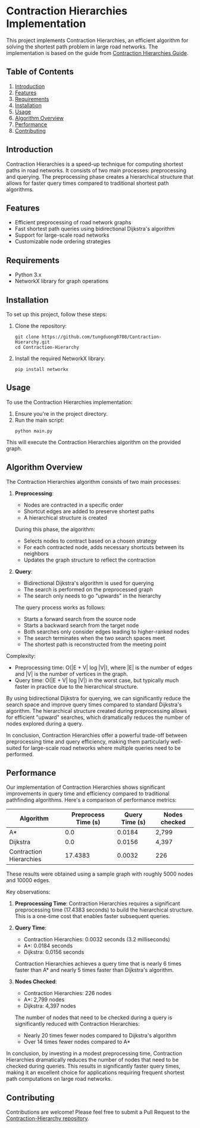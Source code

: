 # Contraction Hierarchies Implementation

This project implements Contraction Hierarchies, an efficient algorithm for solving the shortest path problem in large road networks. The implementation is based on the guide from [Contraction Hierarchies Guide](https://jlazarsfeld.github.io/ch.html).

## Table of Contents
1. [Introduction](#introduction)
2. [Features](#features)
3. [Requirements](#requirements)
4. [Installation](#installation)
5. [Usage](#usage)
6. [Algorithm Overview](#algorithm-overview)
7. [Performance](#performance)
8. [Contributing](#contributing)
   
## Introduction

Contraction Hierarchies is a speed-up technique for computing shortest paths in road networks. It consists of two main processes: preprocessing and querying. The preprocessing phase creates a hierarchical structure that allows for faster query times compared to traditional shortest path algorithms.

## Features

- Efficient preprocessing of road network graphs
- Fast shortest path queries using bidirectional Dijkstra's algorithm
- Support for large-scale road networks
- Customizable node ordering strategies

## Requirements

- Python 3.x
- NetworkX library for graph operations

## Installation

To set up this project, follow these steps:

1. Clone the repository:
   ```
   git clone https://github.com/tungduong0708/Contraction-Hierarchy.git
   cd Contraction-Hierarchy
   ```

2. Install the required NetworkX library:
   ```
   pip install networkx
   ```

## Usage

To use the Contraction Hierarchies implementation:

1. Ensure you're in the project directory.
2. Run the main script:
   ```
   python main.py
   ```

This will execute the Contraction Hierarchies algorithm on the provided graph.

## Algorithm Overview

The Contraction Hierarchies algorithm consists of two main processes:

1. **Preprocessing**: 
   - Nodes are contracted in a specific order
   - Shortcut edges are added to preserve shortest paths
   - A hierarchical structure is created
   
   During this phase, the algorithm:
   - Selects nodes to contract based on a chosen strategy
   - For each contracted node, adds necessary shortcuts between its neighbors
   - Updates the graph structure to reflect the contraction

2. **Query**: 
   - Bidirectional Dijkstra's algorithm is used for querying
   - The search is performed on the preprocessed graph
   - The search only needs to go "upwards" in the hierarchy

   The query process works as follows:
   - Starts a forward search from the source node
   - Starts a backward search from the target node
   - Both searches only consider edges leading to higher-ranked nodes
   - The search terminates when the two search spaces meet
   - The shortest path is reconstructed from the meeting point

Complexity:
- Preprocessing time: O(|E + V| log |V|), where |E| is the number of edges and |V| is the number of vertices in the graph.
- Query time: O(|E + V| log |V|) in the worst case, but typically much faster in practice due to the hierarchical structure.

By using bidirectional Dijkstra for querying, we can significantly reduce the search space and improve query times compared to standard Dijkstra's algorithm. The hierarchical structure created during preprocessing allows for efficient "upward" searches, which dramatically reduces the number of nodes explored during a query.

In conclusion, Contraction Hierarchies offer a powerful trade-off between preprocessing time and query efficiency, making them particularly well-suited for large-scale road networks where multiple queries need to be performed.

## Performance

Our implementation of Contraction Hierarchies shows significant improvements in query time and efficiency compared to traditional pathfinding algorithms. Here's a comparison of performance metrics:

| Algorithm | Preprocess Time (s) | Query Time (s) | Nodes checked |
|-----------|---------------------|----------------|---------------|
| A* | 0.0 | 0.0184 | 2,799 |
| Dijkstra | 0.0 | 0.0156 | 4,397 |
| Contraction Hierarchies | 17.4383 | 0.0032 | 226 |

These results were obtained using a sample graph with roughly 5000 nodes and 10000 edges.

Key observations:

1. **Preprocessing Time**: Contraction Hierarchies requires a significant preprocessing time (17.4383 seconds) to build the hierarchical structure. This is a one-time cost that enables faster subsequent queries.

2. **Query Time**: 
   - Contraction Hierarchies: 0.0032 seconds (3.2 milliseconds)
   - A*: 0.0184 seconds
   - Dijkstra: 0.0156 seconds

   Contraction Hierarchies achieves a query time that is nearly 6 times faster than A* and nearly 5 times faster than Dijkstra's algorithm.

3. **Nodes Checked**: 
   - Contraction Hierarchies: 226 nodes
   - A*: 2,799 nodes
   - Dijkstra: 4,397 nodes

   The number of nodes that need to be checked during a query is significantly reduced with Contraction Hierarchies:
   - Nearly 20 times fewer nodes compared to Dijkstra's algorithm
   - Over 14 times fewer nodes compared to A*

In conclusion, by investing in a modest preprocessing time, Contraction Hierarchies dramatically reduces the number of nodes that need to be checked during queries. This results in significantly faster query times, making it an excellent choice for applications requiring frequent shortest path computations on large road networks.

## Contributing

Contributions are welcome! Please feel free to submit a Pull Request to the [Contraction-Hierarchy repository](https://github.com/tungduong0708/Contraction-Hierarchy).
